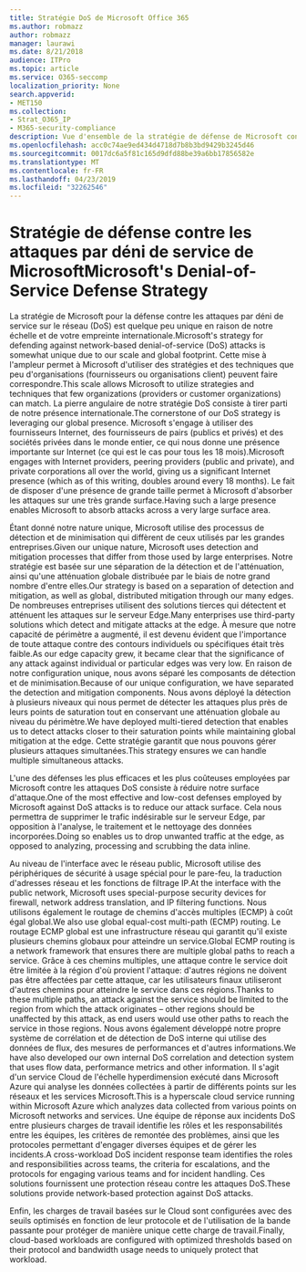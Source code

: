 ```yaml
---
title: Stratégie DoS de Microsoft Office 365
ms.author: robmazz
author: robmazz
manager: laurawi
ms.date: 8/21/2018
audience: ITPro
ms.topic: article
ms.service: O365-seccomp
localization_priority: None
search.appverid:
- MET150
ms.collection:
- Strat_O365_IP
- M365-security-compliance
description: Vue d'ensemble de la stratégie de défense de Microsoft concernant la gestion des attaques par déni de service (DoS).
ms.openlocfilehash: acc0c74ae9ed434d4718d7b8b3bd9429b3245d46
ms.sourcegitcommit: 0017dc6a5f81c165d9dfd88be39a6bb17856582e
ms.translationtype: MT
ms.contentlocale: fr-FR
ms.lasthandoff: 04/23/2019
ms.locfileid: "32262546"
---
```

# <a name="microsofts-denial-of-service-defense-strategy"></a><span data-ttu-id="00e84-103">Stratégie de défense contre les attaques par déni de service de Microsoft</span><span class="sxs-lookup"><span data-stu-id="00e84-103">Microsoft's Denial-of-Service Defense Strategy</span></span>

<span data-ttu-id="00e84-104">La stratégie de Microsoft pour la défense contre les attaques par déni de service sur le réseau (DoS) est quelque peu unique en raison de notre échelle et de votre empreinte internationale.</span><span class="sxs-lookup"><span data-stu-id="00e84-104">Microsoft's strategy for defending against network-based denial-of-service (DoS) attacks is somewhat unique due to our scale and global footprint.</span></span> <span data-ttu-id="00e84-105">Cette mise à l'ampleur permet à Microsoft d'utiliser des stratégies et des techniques que peu d'organisations (fournisseurs ou organisations client) peuvent faire correspondre.</span><span class="sxs-lookup"><span data-stu-id="00e84-105">This scale allows Microsoft to utilize strategies and techniques that few organizations (providers or customer organizations) can match.</span></span> <span data-ttu-id="00e84-106">La pierre angulaire de notre stratégie DoS consiste à tirer parti de notre présence internationale.</span><span class="sxs-lookup"><span data-stu-id="00e84-106">The cornerstone of our DoS strategy is leveraging our global presence.</span></span> <span data-ttu-id="00e84-107">Microsoft s'engage à utiliser des fournisseurs Internet, des fournisseurs de pairs (publics et privés) et des sociétés privées dans le monde entier, ce qui nous donne une présence importante sur Internet (ce qui est le cas pour tous les 18 mois).</span><span class="sxs-lookup"><span data-stu-id="00e84-107">Microsoft engages with Internet providers, peering providers (public and private), and private corporations all over the world, giving us a significant Internet presence (which as of this writing, doubles around every 18 months).</span></span> <span data-ttu-id="00e84-108">Le fait de disposer d'une présence de grande taille permet à Microsoft d'absorber les attaques sur une très grande surface.</span><span class="sxs-lookup"><span data-stu-id="00e84-108">Having such a large presence enables Microsoft to absorb attacks across a very large surface area.</span></span>

<span data-ttu-id="00e84-109">Étant donné notre nature unique, Microsoft utilise des processus de détection et de minimisation qui diffèrent de ceux utilisés par les grandes entreprises.</span><span class="sxs-lookup"><span data-stu-id="00e84-109">Given our unique nature, Microsoft uses detection and mitigation processes that differ from those used by large enterprises.</span></span> <span data-ttu-id="00e84-110">Notre stratégie est basée sur une séparation de la détection et de l'atténuation, ainsi qu'une atténuation globale distribuée par le biais de notre grand nombre d'entre elles.</span><span class="sxs-lookup"><span data-stu-id="00e84-110">Our strategy is based on a separation of detection and mitigation, as well as global, distributed mitigation through our many edges.</span></span> <span data-ttu-id="00e84-111">De nombreuses entreprises utilisent des solutions tierces qui détectent et atténuent les attaques sur le serveur Edge.</span><span class="sxs-lookup"><span data-stu-id="00e84-111">Many enterprises use third-party solutions which detect and mitigate attacks at the edge.</span></span> <span data-ttu-id="00e84-112">À mesure que notre capacité de périmètre a augmenté, il est devenu évident que l'importance de toute attaque contre des contours individuels ou spécifiques était très faible.</span><span class="sxs-lookup"><span data-stu-id="00e84-112">As our edge capacity grew, it became clear that the significance of any attack against individual or particular edges was very low.</span></span> <span data-ttu-id="00e84-113">En raison de notre configuration unique, nous avons séparé les composants de détection et de minimisation.</span><span class="sxs-lookup"><span data-stu-id="00e84-113">Because of our unique configuration, we have separated the detection and mitigation components.</span></span> <span data-ttu-id="00e84-114">Nous avons déployé la détection à plusieurs niveaux qui nous permet de détecter les attaques plus près de leurs points de saturation tout en conservant une atténuation globale au niveau du périmètre.</span><span class="sxs-lookup"><span data-stu-id="00e84-114">We have deployed multi-tiered detection that enables us to detect attacks closer to their saturation points while maintaining global mitigation at the edge.</span></span> <span data-ttu-id="00e84-115">Cette stratégie garantit que nous pouvons gérer plusieurs attaques simultanées.</span><span class="sxs-lookup"><span data-stu-id="00e84-115">This strategy ensures we can handle multiple simultaneous attacks.</span></span>

<span data-ttu-id="00e84-116">L'une des défenses les plus efficaces et les plus coûteuses employées par Microsoft contre les attaques DoS consiste à réduire notre surface d'attaque.</span><span class="sxs-lookup"><span data-stu-id="00e84-116">One of the most effective and low-cost defenses employed by Microsoft against DoS attacks is to reduce our attack surface.</span></span> <span data-ttu-id="00e84-117">Cela nous permettra de supprimer le trafic indésirable sur le serveur Edge, par opposition à l'analyse, le traitement et le nettoyage des données incorporées.</span><span class="sxs-lookup"><span data-stu-id="00e84-117">Doing so enables us to drop unwanted traffic at the edge, as opposed to analyzing, processing and scrubbing the data inline.</span></span>

<span data-ttu-id="00e84-118">Au niveau de l'interface avec le réseau public, Microsoft utilise des périphériques de sécurité à usage spécial pour le pare-feu, la traduction d'adresses réseau et les fonctions de filtrage IP.</span><span class="sxs-lookup"><span data-stu-id="00e84-118">At the interface with the public network, Microsoft uses special-purpose security devices for firewall, network address translation, and IP filtering functions.</span></span> <span data-ttu-id="00e84-119">Nous utilisons également le routage de chemins d'accès multiples (ECMP) à coût égal global.</span><span class="sxs-lookup"><span data-stu-id="00e84-119">We also use global equal-cost multi-path (ECMP) routing.</span></span> <span data-ttu-id="00e84-120">Le routage ECMP global est une infrastructure réseau qui garantit qu'il existe plusieurs chemins globaux pour atteindre un service.</span><span class="sxs-lookup"><span data-stu-id="00e84-120">Global ECMP routing is a network framework that ensures there are multiple global paths to reach a service.</span></span> <span data-ttu-id="00e84-121">Grâce à ces chemins multiples, une attaque contre le service doit être limitée à la région d'où provient l'attaque: d'autres régions ne doivent pas être affectées par cette attaque, car les utilisateurs finaux utiliseront d'autres chemins pour atteindre le service dans ces régions.</span><span class="sxs-lookup"><span data-stu-id="00e84-121">Thanks to these multiple paths, an attack against the service should be limited to the region from which the attack originates – other regions should be unaffected by this attack, as end users would use other paths to reach the service in those regions.</span></span> <span data-ttu-id="00e84-122">Nous avons également développé notre propre système de corrélation et de détection de DoS interne qui utilise des données de flux, des mesures de performances et d'autres informations.</span><span class="sxs-lookup"><span data-stu-id="00e84-122">We have also developed our own internal DoS correlation and detection system that uses flow data, performance metrics and other information.</span></span> <span data-ttu-id="00e84-123">Il s'agit d'un service Cloud de l'échelle hyperdimension exécuté dans Microsoft Azure qui analyse les données collectées à partir de différents points sur les réseaux et les services Microsoft.</span><span class="sxs-lookup"><span data-stu-id="00e84-123">This is a hyperscale cloud service running within Microsoft Azure which analyzes data collected from various points on Microsoft networks and services.</span></span> <span data-ttu-id="00e84-124">Une équipe de réponse aux incidents DoS entre plusieurs charges de travail identifie les rôles et les responsabilités entre les équipes, les critères de remontée des problèmes, ainsi que les protocoles permettant d'engager diverses équipes et de gérer les incidents.</span><span class="sxs-lookup"><span data-stu-id="00e84-124">A cross-workload DoS incident response team identifies the roles and responsibilities across teams, the criteria for escalations, and the protocols for engaging various teams and for incident handling.</span></span> <span data-ttu-id="00e84-125">Ces solutions fournissent une protection réseau contre les attaques DoS.</span><span class="sxs-lookup"><span data-stu-id="00e84-125">These solutions provide network-based protection against DoS attacks.</span></span>

<span data-ttu-id="00e84-126">Enfin, les charges de travail basées sur le Cloud sont configurées avec des seuils optimisés en fonction de leur protocole et de l'utilisation de la bande passante pour protéger de manière unique cette charge de travail.</span><span class="sxs-lookup"><span data-stu-id="00e84-126">Finally, cloud-based workloads are configured with optimized thresholds based on their protocol and bandwidth usage needs to uniquely protect that workload.</span></span>
